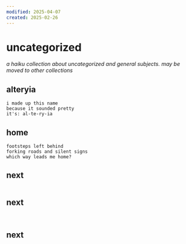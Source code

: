 ```yaml
---
modified: 2025-04-07
created: 2025-02-26
---
```


# uncategorized

_a haiku collection about uncategorized and general subjects. may be moved to other collections_

## alteryia

```
i made up this name
because it sounded pretty
it's: al-te-ry-ia
```

## home

```
footsteps left behind
forking roads and silent signs
which way leads me home?
```

## next

```

```

## next

```


```

## next

```


```
